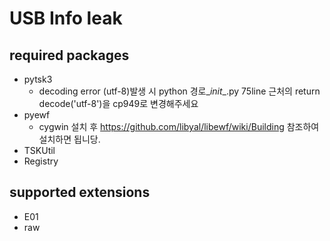 # USB Info leak

## required packages

* pytsk3 
  * decoding error (utf-8)발생 시 python 경로\__init__.py 75line 근처의 return decode('utf-8')을 cp949로 변경해주세요
* pyewf
  * cygwin 설치 후 https://github.com/libyal/libewf/wiki/Building 참조하여 설치하면 됩니당.
* TSKUtil
* Registry

## supported extensions

* E01
* raw

